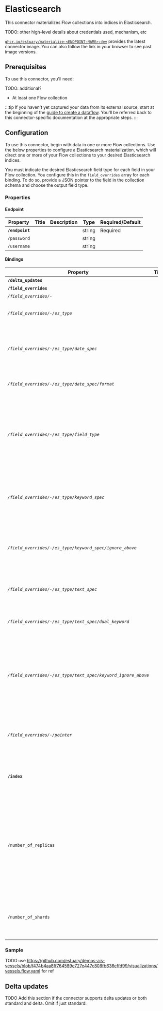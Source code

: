 # Elasticsearch

This connector materializes Flow collections into indices in Elasticsearch.

TODO: other high-level details about credentials used, mechanism, etc

[`ghcr.io/estuary/materialize-<ENDPOINT-NAME>:dev`](https://ghcr.io/estuary/materialize-<ENDPOINT-NAME>:dev) provides the latest connector image. You can also follow the link in your browser to see past image versions.

## Prerequisites

To use this connector, you'll need:

TODO: additional?
* At least one Flow collection

:::tip
If you haven't yet captured your data from its external source, start at the beginning of the [guide to create a dataflow](../../../guides/create-dataflow.md). You'll be referred back to this connector-specific documentation at the appropriate steps.
:::


## Configuration

To use this connector, begin with data in one or more Flow collections.
Use the below properties to configure a Elasticsearch materialization, which will direct one or more of your Flow collections to your desired Elasticsearch indices.

You must indicate the desired Elasticsearch field type for each field in your Flow collection.
You configure this in the `field_overrides` array for each binding.
To do so, provide a JSON pointer to the field in the collection schema and choose the output field type.

### Properties

#### Endpoint

| Property | Title | Description | Type | Required/Default |
|---|---|---|---|---|
| **`/endpoint`** |  |  | string | Required |
| `/password` |  |  | string |  |
| `/username` |  |  | string |  |

#### Bindings

| Property | Title | Description | Type | Required/Default |
|---|---|---|---|---|
| **`/delta_updates`** |  |  | boolean | Required |
| **`/field_overrides`** |  |  | array | Required |
| _`/field_overrides/-`_ |  |  | object |  |
| _`/field_overrides/-/es_type`_ |  | The overriding Elasticsearch data type of the field. | object |  |
| _`/field_overrides/-/es_type/date_spec`_ |  | Spec of the date field, effective if field&#x5F;type is &#x27;date&#x27;. See [Elasticsearch docs](https://www.elastic.co/guide/en/elasticsearch/reference/current/date.html). | object |  |
| _`/field_overrides/-/es_type/date_spec/format`_ |  | Format of the date. See [Elasticsearch docs](https://www.elastic.co/guide/en/elasticsearch/reference/current/mapping-date-format.html.). | string |  |
| _`/field_overrides/-/es_type/field_type`_ |  | The Elasticsearch field data types. Supported types include: boolean, date, double, geo&#x5F;point, geo&#x5F;shape, keyword, long, null, text. | string |  |
| _`/field_overrides/-/es_type/keyword_spec`_ |  | Spec of the keyword field, effective if field&#x5F;type is &#x27;keyword&#x27;. See [Elasticsearch docs](https://www.elastic.co/guide/en/elasticsearch/reference/current/keyword.html) | object |  |
| _`/field_overrides/-/es_type/keyword_spec/ignore_above`_ |  | Strings longer than the ignore&#x5F;above setting will not be indexed or stored. See [Elasticsearch docs](https://www.elastic.co/guide/en/elasticsearch/reference/current/ignore-above.html) | integer |  |
| _`/field_overrides/-/es_type/text_spec`_ |  | Spec of the text field, effective if field&#x5F;type is &#x27;text&#x27;. | object |  |
| _`/field_overrides/-/es_type/text_spec/dual_keyword`_ |  | Whether or not to specify the field as text&#x2F;keyword dual field. | boolean |  |
| _`/field_overrides/-/es_type/text_spec/keyword_ignore_above`_ |  | Effective only if DualKeyword is enabled. Strings longer than the ignore&#x5F;above setting will not be indexed or stored. See [Elasticsearch docs](https://www.elastic.co/guide/en/elasticsearch/reference/current/ignore-above.html) | integer |  |
| _`/field_overrides/-/pointer`_ |  | A &#x27;&#x2F;&#x27;-delimitated json pointer to the location of the overridden field. | string |  |
| **`/index`** |  | Name of the ElasticSearch index to store the materialization results. | string | Required |
| `/number_of_replicas` |  | The number of replicas in ElasticSearch index. If not set, default to be 0. For single-node clusters, make sure this field is 0, because the Elastic search needs to allocate replicas on different nodes. | integer |  |
| `/number_of_shards` |  | The number of shards in ElasticSearch index. Must set to be greater than 0. | integer | `1` |

### Sample
TODO use https://github.com/estuary/demos-ais-vessels/blob/f474b4aa8ff764589e727e447c808fb636effd99/visualizations/vessels.flow.yaml for ref

## Delta updates

TODO Add this section if the connector supports delta updates or both standard and delta. Omit if just standard.
